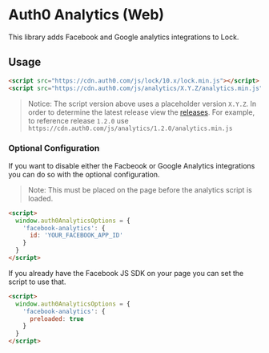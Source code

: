# Auth0 Analytics (Web)
This library adds Facebook and Google analytics integrations to Lock. 


## Usage

```html
<script src="https://cdn.auth0.com/js/lock/10.x/lock.min.js"></script>
<script src="https://cdn.auth0.com/js/analytics/X.Y.Z/analytics.min.js"></script>
```

> Notice: The script version above uses a placeholder version `X.Y.Z`. In order to determine the latest release view the [releases](https://github.com/auth0/auth0-analytics.js/releases/). For example, to reference release `1.2.0` use `https://cdn.auth0.com/js/analytics/1.2.0/analytics.min.js`


### Optional Configuration

If you want to disable either the Facbeook or Google Analytics integrations you can do so with the optional configuration. 

> Note: This must be placed on the page before the analytics script is loaded.

```html
<script>
  window.auth0AnalyticsOptions = {
    'facebook-analytics': {
      id: 'YOUR_FACEBOOK_APP_ID'
    }
  }
</script>
```

If you already have the Facebook JS SDK on your page you can set the script to use that.

```html
<script>
  window.auth0AnalyticsOptions = {
    'facebook-analytics': {
      preloaded: true
    }
  }
</script>
```
